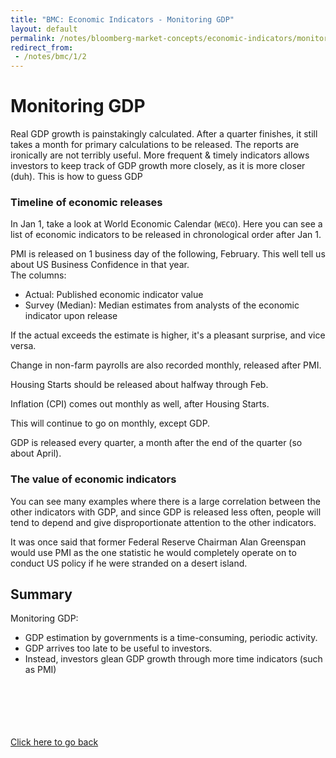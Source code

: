 ```yaml
---
title: "BMC: Economic Indicators - Monitoring GDP"
layout: default
permalink: /notes/bloomberg-market-concepts/economic-indicators/monitoring-gdp
redirect_from:
 - /notes/bmc/1/2
---
```


# Monitoring GDP
Real GDP growth is painstakingly calculated. After a quarter finishes, it still takes a month for primary calculations to be released. The reports are ironically are not terribly useful. More frequent & timely indicators allows investors to keep track of GDP growth more closely, as it is more closer (duh). This is how to guess GDP

### Timeline of economic releases
In Jan 1, take a look at World Economic Calendar (`WECO`). Here you can see a list of economic indicators to be released in chronological order after Jan 1. 

PMI is released on 1 business day of the following, February. This well tell us about US Business Confidence in that year.  
The columns:
- Actual: Published economic indicator value
- Survey (Median): Median estimates from analysts of the economic indicator upon release

If the actual exceeds the estimate is higher, it's a pleasant surprise, and vice versa. 

Change in non-farm payrolls are also recorded monthly, released after PMI. 

Housing Starts should be released about halfway through Feb. 

Inflation (CPI) comes out monthly as well, after Housing Starts. 

This will continue to go on monthly, except GDP.

GDP is released every quarter, a month after the end of the quarter (so about April). 

### The value of economic indicators

You can see many examples where there is a large correlation between the other indicators with GDP, and since GDP is released less often, people will tend to depend and give disproportionate attention to the other indicators. 

It was once said that former Federal Reserve Chairman Alan Greenspan would use PMI as the one statistic he would completely operate on to conduct US policy if he were stranded on a desert island. 

## Summary

Monitoring GDP:
- GDP estimation by governments is a time-consuming, periodic activity.
- GDP arrives too late to be useful to investors. 
- Instead, investors glean GDP growth through more time indicators (such as PMI)



<br><br><br><br><br>
[Click here to go back](..)